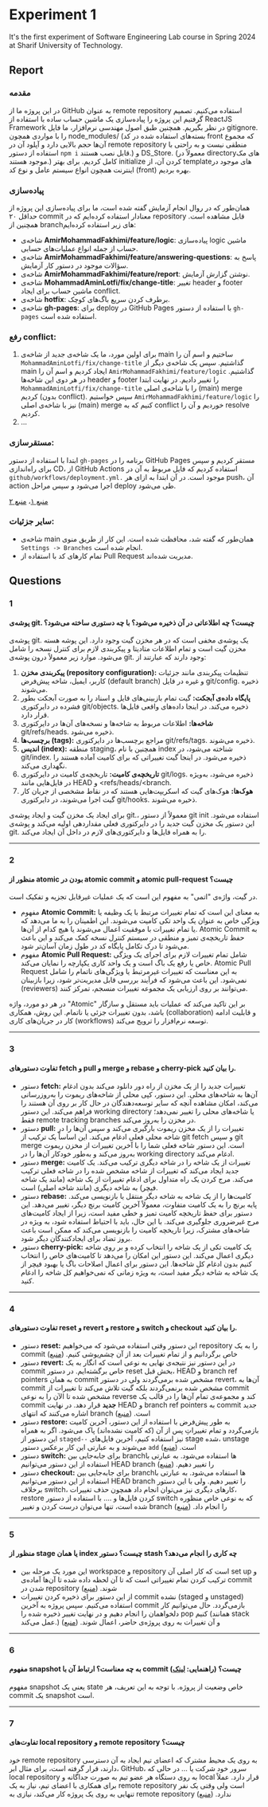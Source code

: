 # Experiment 1
It's the first experiment of Software Engineering Lab course in Spring 2024 at Sharif University of Technology.

## Report
### مقدمه
در این پروژه ما از GitHub به عنوان remote repository استفاده می‌کنیم. تصمیم گرفتیم این پروژه را پیاده‌سازی یک ماشین حساب ساده با استفاده از ReactJS Framework در نظر بگیریم. همچنین طبق اصول مهندسی نرم‌افزار، ما فایل gitignore. را با مواردی همچون node_modules/ (بسته‌های استفاده شده در کد front که مجموع آن‌ها حجم بالایی دارد و آپلود آن در remote repository منطقی نیست و به راحتی با استفاده از دستور `npm i` قابل نصب هستند.) و DS_Store. (معمولاً در directoryهای مک موجود هستند.) کامل کردیم. برای بهتر initialize کردن آن، از templateهای موجود در اینترنت همچون انواع سیستم عامل و نوع کد (front) بهره بردیم.

### پیاده‌سازی
همان‌طور که در روال انجام آزمایش گفته شده است، ما برای پیاده‌سازی این پروژه از حداقل ۲۰ commit معنادار استفاده کرده‌ایم که در repository قابل مشاهده است. همچنین از branchهای زیر استفاده کرده‌ایم:
- شاخه‌ی **AmirMohammadFakhimi/feature/logic**: پیاده‌سازی logic ماشین حساب از جمله انواع عملیات‌های حسابی.
- شاخه‌ی **AmirMohammadFakhimi/feature/answering-questions**: پاسخ به سؤالات موجود در دستور کار آزمایش.
- شاخه‌ی **AmirMohammadFakhimi/feature/report**: نوشتن گزارش آزمایش.
- شاخه‌ی **MohammadAminLotfi/fix/change-title**: تغییر header و footer ماشین حساب برای ایجاد conflict.
- شاخه‌ی **hotfix**: برطرف کردن سریع باگ‌های کوچک.
- شاخه‌ی **gh-pages**: برای deploy در GitHub Pages با استفاده از دستور `gh-pages` استفاده شده است.

### رفع conflict:
1. برای اولین مورد، ما یک شاخه‌ی جدید از شاخه‌ی main ساختیم و اسم آن را `MohammadAminLotfi/fix/change-title` گذاشتیم. سپس یک شاخه‌ی دیگر از main ایجاد کردیم و اسم آن را `AmirMohammadFakhimi/feature/logic` گذاشتیم.  در هر دوی این شاخه‌ها header و footer را تغییر دادیم. در نهایت ابتدا `MohammadAminLotfi/fix/change-title` را با شاخه‌ی اصلی (main) merge کردیم (بدون conflict). سپس خواستیم `AmirMohammadFakhimi/feature/logic` را نیز  با شاخه‌ی اصلی (main) merge کنیم که به conflict خوردیم و آن را resolve کردیم.
2. ...

### مستقرسازی:
ابتدا با استفاده از دستور `gh-pages` برنامه را در GitHub Pages مستقر کردیم و سپس برای راه‌اندازی CD، از GitHub Actions استفاده کردیم که فایل مربوط به آن در `github/workflows/deployment.yml.` موجود است. در آن ابتدا به ازای هر push، آن action اجرا می‌شود و سپس مراحل deploy طی می‌شود.

[منبع ۱](https://blog.logrocket.com/deploying-react-apps-github-pages)، [منبع ۲](https://www.youtube.com/watch?v=5I37iVCDUTU)

### سایر جزئیات:
- شاخه‌ی main همان‌طور که گفته شد، محافظت شده است. این کار از طریق منوی `Settings -> Branches` انجام شده است.
- تمام کارهای کد با استفاده از Pull Request مدیریت شده‌اند.

## Questions
### 1
#### پوشه‌ی git. چیست؟ چه اطلاعاتی در آن ذخیره می‌شود؟ با چه دستوری ساخته می‌شود؟

پوشه‌ی git. یک پوشه‌ی مخفی است که در هر مخزن گیت وجود دارد. این پوشه هسته مخزن گیت است و تمام اطلاعات متادیتا و پیکربندی لازم برای کنترل نسخه را شامل می‌شود. موارد زیر معمولاً درون پوشه‌ی git. وجود دارند که عبارتند از:
1. **پیکربندی مخزن (repository configuration):** تنظیمات پیکربندی مانند جزئیات کاربر، ایمیل، شاخه پیش‌فرض (default branch) و غیره در فایل git/config. ذخیره می‌شوند.
2. **پایگاه داده‌ی آبجکت:** گیت تمام بازبینی‌های فایل و اسناد را به صورت آبجکت بطور فشرده در دایرکتوری git/objects. ذخیره می‌کند. در اینجا داده‌های واقعی فایل‌ها قرار دارد.
3. **شاخه‌ها:** اطلاعات مربوط به شاخه‌ها و نسخه‌های آن‌ها در دایرکتوری git/refs/heads. ذخیره می‌شود.
4. **برچسب‌ها (tags):** مراجع برچسب‌ها در دایرکتوری git/refs/tags. ذخیره می‌شوند.
5. **اندیس (index):** منطقه staging، همچنین با نام index شناخته می‌شود، در git/index. ذخیره می‌شود. در اینجا گیت تغییراتی که برای کامیت آماده هستند را نگهداری می‌کند.
6. **تاریخچه‌ی کامیت:** تاریخچه‌ی کامیت در دایرکتوری git/logs. ذخیره می‌شود، به‌ویژه در فایل‌هایی مانند HEAD و <refs/heads/<branch.
7. **هوک‌ها:** هوک‌های گیت که اسکریپت‌هایی هستند که در نقاط مشخصی از جریان کار گیت اجرا می‌شوند، در دایرکتوری git/hooks. ذخیره می‌شوند.

برای ایجاد یک مخزن گیت و ایجاد پوشه‌ی git.، معمولاً از دستور git init استفاده می‌شود.
این دستور یک مخزن گیت جدید را در دایرکتوری فعلی مقداردهی اولیه می‌کند و پوشه‌ی git. را به همراه فایل‌ها و دایرکتوری‌های لازم در داخل آن ایجاد می‌کند.

---
### 2
#### منظور از atomic بودن در atomic commit و atomic pull-request چیست؟

در گیت، واژه‌ی "اتمی" به مفهوم این است که یک عملیات غیرقابل تجزیه و تفکیک است.
- مفهوم **Atomic Commit:** به معنای این است که تمام تغییرات مرتبط با یک وظیفه یا ویژگی خاص به عنوان یک واحد تکی کامیت می‌شوند. این اطمینان را به ما می‌دهد که یا تمام تغییرات با موفقیت اعمال می‌شوند یا هیچ کدام از آن‌ها. Atomic Commit به حفظ تاریخچه‌ی تمیز و منطقی در سیستم کنترل نسخه کمک می‌کند و این باعث می‌شود تا درک تکامل پایگاه کد در طول زمان آسان‌تر شود.
- مفهوم **Atomic Pull Request:** شامل تمام تغییرات لازم برای اجرای یک ویژگی خاص یا رفع یک باگ است و یک واحد کاری یکپارچه را نمایان می‌کند. Atomic Pull Request به این معناست که تغییرات غیرمرتبط یا ویژگی‌های ناتمام را شامل نمی‌شود. این باعث می‌شود که فرآیند بررسی قابل مدیریت‌تر شود، زیرا بازبینان (reviewers) می‌توانند بر روی ارزیابی یک مجموعه تغییرات منسجم، تمرکز کنند.

در هر دو مورد، واژه "Atomic" بر این تاکید می‌کند که عملیات باید مستقل و سازگار باشد، بدون تغییرات جزئی یا ناتمام. این روش، همکاری (collaboration) و قابلیت ادامه کار در جریان‌های کاری (workflows) توسعه نرم‌افزار را ترویج می‌کند.

---
### 3
#### تفاوت دستورهای fetch و pull و merge و rebase و cherry-pick را بیان کنید.

- دستور **fetch:** تغییرات جدید را از یک مخزن از راه دور دانلود می‌کند بدون ادغام آن‌ها به شاخه‌های محلی. این دستور، کپی محلی از شاخه‌های ریموت را به‌روزرسانی می‌کند، امکان مشاهده آنچه که سایر توسعه‌دهندگان در حال کار بر روی آن هستند را فراهم می‌کند. این دستور working directory یا شاخه‌های محلی را تغییر نمی‌دهد؛ فقط remote tracking branches در مخزن را به‌روز می‌کند.
- دستور **pull:** تغییرات را از یک مخزن ریموت بارگیری می‌کند و سپس آن‌ها را در شاخه محلی فعلی ادغام می‌کند. این اساساً یک ترکیب از git fetch و سپس git merge است. این دستور شاخه فعلی شما را با آخرین تغییرات از مخزن ریموت به‌روز می‌کند و به‌طور خودکار آن‌ها را در working directory ادغام می‌کند.
- دستور **merge:** تغییرات از یک شاخه را در شاخه دیگری ترکیب می‌کند. یک کامیت جدید ایجاد می‌کند که تغییرات از شاخه مشخص شده را در شاخه فعلی ترکیب می‌کند. مرج کردن یک راه متداول برای ادغام تغییرات از یک شاخه (مانند یک شاخه فیچر) به شاخه دیگری (مانند شاخه اصلی) است.
- دستور **rebase:** کامیت‌ها را از یک شاخه به شاخه دیگر منتقل یا بازنویسی می‌کند. پایه برنچ را به یک کامیت متفاوت، معمولاً آخرین کامیت برنچ دیگر، تغییر می‌دهد. این دستور برای حفظ تاریخچه کامیت تمیز و خطی مفید است، زیرا از ایجاد کامیت‌های مرج غیرضروری جلوگیری می‌کند. با این حال، باید با احتیاط استفاده شود، به ویژه در شاخه‌های مشترک، زیرا تاریخچه کامیت را بازنویسی می‌کند که ممکن است باعث بروز تضاد برای ایجادکنندگان دیگر شود.
- دستور **cherry-pick:** یک کامیت تکی از یک شاخه را انتخاب کرده و بر روی شاخه دیگری اعمال می‌کند. این دستور این امکان را می‌دهد تا کامیت‌های خاص را انتخاب کنیم بدون ادغام کل شاخه‌ها. این دستور برای اعمال اصلاحات باگ یا بهبود فیچر از یک شاخه به شاخه دیگر مفید است، به ویژه زمانی که نمی‌خواهیم کل شاخه را ادغام کنید.

---
### 4
#### تفاوت دستورهای reset و revert و restore و switch و checkout را بیان کنید.

- دستور **reset:** این دستور وقتی استفاده می‌شود که می‌خواهیم repository را به یک commit خاص برگردانیم و از تمام تغییرات بعد از آن چشم‌پوشی کنیم. ([منبع](https://www.w3schools.com/git/git_reset.asp?remote=github)) 
- دستور **revert:** در این دستور نیز نتیجه‌ی نهایی به نوعی است که انگار به یک commit خاص برگشته‌ایم. در دستور reset بخش قبل، HEAD و branch ref pointers به همان commit مشخص شده برمی‌گردند ولی در دستور revert، آن‌ها به commit مشخص شده برنمی‌گردند بلکه گیت تلاش می‌کند تا تغییرات از commit مشخص شده تا الآن را به نوعی reverse کند و مجموعه‌ی تمام آن‌ها را در قالب یک commit **جدید** قرار دهد. در نهایت HEAD و branch ref pointers به commit جدید اشاره می‌کنند که انتهای branch است. ([منبع](https://www.atlassian.com/git/tutorials/undoing-changes/git-revert))
- دستور **restore:** به طور پیش‌فرض با استفاده از این دستور، آخرین کامیت بازمی‌گردد و تمام تغییراتِ پس از آن (که کامیت نشده‌اند) پاک می‌شود. اگر به همراه این دستور از `staged--` نیز استفاده کنیم، آخرین فایل‌های stage شده، unstage می‌شوند و به عبارتی این کار برعکس دستور `add` است. ([منبع](https://www.educative.io/answers/what-are-the-reset-restore-and-revert-commands-in-git)) 
- دستور **switch:** برای جابه‌جایی بین branchها استفاده می‌شود. به عبارتی با استفاده از این دستور می‌توانیم HEAD branch را تغییر دهیم. ([منبع](https://www.git-tower.com/learn/git/commands/git-switch)) 
- دستور **checkout:** برای جابه‌جایی بین branchها استفاده می‌شود. به عبارتی با استفاده از این دستور می‌توانیم HEAD branch را تغییر دهیم. ولی با این دستور برخلاف switch، کارهای دیگری نیز می‌توان انجام داد همچون حذف تغییرات، restore کردن فایل‌ها و .... با استفاده از دستور switch که به نوعی خاص منظوره شده است، تنها می‌توان درست کردن و تغییر branch را انجام داد. ([منبع](https://www.git-tower.com/learn/git/commands/git-switch)) 

---
### 5
#### منظور از stage یا همان index چیست؟ دستور stash چه کاری را انجام می‌دهد؟

- این مورد یک مرحله بین workspace و repository است که کار اصلی آن set up و ترکیب کردن تمام تغییراتی است که تا آن لحظه داده شده تا آن‌ها آماده‌ی commit شدن در repository شوند. ([منبع](https://www.geeksforgeeks.org/git-index))
-  از این دستور برای ذخیره کردن تغییرات commit نشده (staged و unstaged) استفاده می‌کنیم. سپس پروژه به آخرین commit بازمی‌گردد. حال می‌توانیم کار دلخواهمان را انجام دهیم و در نهایت تغییر ذخیره شده را pop کنیم (همانند stack عمل می‌کند.) و آن تغییرات به روی پروژه‌ی حاضر، اعمال شوند. ([منبع](https://www.atlassian.com/git/tutorials/saving-changes/git-stash))

---
### 6
#### مفهوم snapshot به چه معناست؟ ارتباط آن با commit چیست؟ (راهنمایی: [لینک](https://github.blog/2020-12-17-commits-are-snapshots-not-diffs))

مفهوم snapshot یعنی یک state خاص وضعیت از پروژه. با توجه به این تعریف، هر commit یک snapshot است.

---
### 7
#### تفاوت‌های local repository و remote repository چیست؟
خود remote repository به روی یک محیط مشترک که اعضای تیم ایجاد به آن دسترسی دارند، قرار گرفته است، برای مثال ابر، GitHub، سرور خود شرکت یا ... در حالی که local repository به روی دستگاه هر عضو تیم به صورت جداگانه و local قرار دارد. عملاً برای همکاری با اعضای تیم، نیاز به یک remote repository است ولی وقتی یک نفر تنهایی به روی یک پروژه کار می‌کند، نیازی به remote repository ندارد. ([منبع](https://nulab.com/learn/software-development/git-tutorial/git-basics/repositories/remote-repositories-vs-local-repositories)) 
